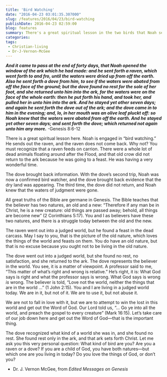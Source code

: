```yaml
---
title: 'Bird Watching'
date: "2016-04-23 03:01:35.307000"
slug: /features/2016/04/23/bird-watching
publishDate: 2016-04-23 02:59:00
blog: features
summary: There's a great spiritual lesson in the two birds that Noah sent forth over the waters covering the flooded earth. One represented the old man and one the new. One loved the things of this world and one found no rest. The important question is, which bird are you?
categories: 
tags:
 - Christian-living
 - Dr-J-Vernon-McGee
---
```

***And it came to pass at the end of forty days, that Noah opened the window of the ark which he had made: and he sent forth a raven, which went forth to and fro, until the waters were dried up from off the earth. Also he sent forth a dove from him, to see if the waters were abated from off the face of the ground; but the dove found no rest for the sole of her foot, and she returned unto him into the ark, for the waters were on the face of the whole earth: then he put forth his hand, and took her, and pulled her in unto him into the ark. And he stayed yet other seven days; and again he sent forth the dove out of the ark; and the dove came in to him in the evening; and, lo, in her mouth was an olive leaf pluckt off: so Noah knew that the waters were abated from off the earth. And he stayed yet other seven days; and sent forth the dove; which returned not again unto him any more.*** -Genesis 8:6-12  

  

There is a great spiritual lesson here. Noah is engaged in “bird watching.” He sends out the raven, and the raven does not come back. Why not? You must recognize that a raven feeds on carrion. There were a whole lot of dead animals floating around after the Flood, and that old crow did not return to the ark because he was going to a feast. He was having a very wonderful time.   

  

The dove brought back information. With the dove’s second trip, Noah was now a confirmed bird watcher, and the dove brought back evidence that the dry land was appearing. The third time, the dove did not return, and Noah knew that the waters of judgment were gone.  

  

All great truths of the Bible are germane in Genesis. The Bible teaches that the believer has two natures, an old and a new: “Therefore if any man be in Christ, he is a new creature: old things are passed away; behold, all things are become new” (2 Corinthians 5:17). You and I as believers have these two natures, and there is a struggle today between the old and the new.  

  

The raven went out into a judged world, but he found a feast in the dead carcass. May I say to you, that is the picture of the old nature, which loves the things of the world and feasts on them. You do have an old nature, but that is no excuse because you ought not to be living in the old nature.  

  

The dove went out into a judged world, but she found no rest, no satisfaction, and she returned to the ark. The dove represents the believer in the world. You see, it is a matter of viewpoint. A professor said to me, “This matter of what’s right and wrong is relative.” He’s right, it is: What God says is right and what the professor says is wrong. What God says is wrong *is* wrong. The believer is told, “Love not the world, neither the things that are in the world …” (1 John 2:15). You and I are living in a judged world today. We are in it, but not of it. We are to use it, but not abuse it.   

  

We are not to fall in love with it, but we are to attempt to win the lost in this world and get out the Word of God. Our Lord told us, “… Go ye into all the world, and preach the gospel to every creature” (Mark 16:15). Let’s take care of our job down here and get out the Word of God—that is the important thing.   

  

The dove recognized what kind of a world she was in, and she found no rest. She found rest only in the ark, and that ark sets forth Christ. Let me ask you this very personal question: What kind of bird are you? Are you a raven or a dove? If you are a child of God, you have both natures—but which one are you living in today? Do you love the things of God, or don’t you?  

  

 - Dr. J. Vernon McGee, from *Edited Messages on Genesis*
